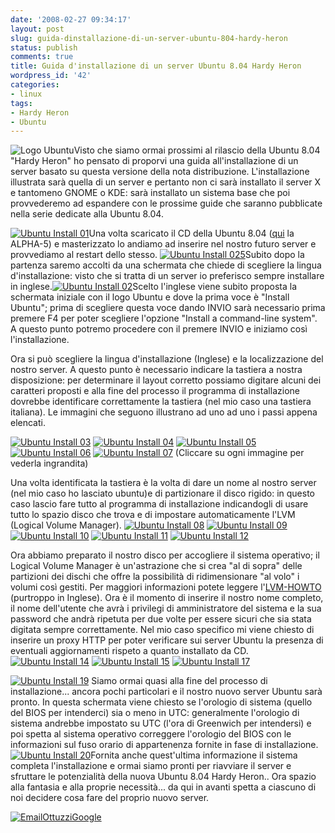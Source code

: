 ```yaml
---
date: '2008-02-27 09:34:17'
layout: post
slug: guida-dinstallazione-di-un-server-ubuntu-804-hardy-heron
status: publish
comments: true
title: Guida d'installazione di un server Ubuntu 8.04 Hardy Heron
wordpress_id: '42'
categories:
- linux
tags:
- Hardy Heron
- Ubuntu
---
```


![Logo Ubuntu](/images/2008/02/ubuntulogo.png)Visto che siamo ormai prossimi al rilascio della Ubuntu 8.04 "Hardy Heron" ho pensato di proporvi una guida all'installazione di un server basato su questa versione della nota distribuzione. L'installazione illustrata sarà quella di un server e pertanto non ci sarà installato il server X e tantomeno GNOME o KDE: sarà installato un sistema base che poi provvederemo ad espandere con le prossime guide che saranno pubblicate nella serie dedicate alla Ubuntu 8.04.

[![Ubuntu Install 01](/images/2008/02/01.thumbnail.PNG)](/images/2008/02/01.PNG)Una volta scaricato il CD della Ubuntu 8.04 ([qui](http://cdimage.ubuntu.com/releases/hardy/alpha-5/) la ALPHA-5) e masterizzato lo andiamo ad inserire nel nostro futuro server e provvediamo al restart dello stesso. [![Ubuntu Install 025](/images/2008/02/025.thumbnail.png)](/images/2008/02/025.png)Subito dopo la partenza saremo accolti da una schermata che chiede di scegliere la lingua d'installazione: visto che si tratta di un server io preferisco sempre installare in inglese.[![Ubuntu Install 02](/images/2008/02/02.thumbnail.PNG)](/images/2008/02/02.PNG)Scelto l'inglese viene subito proposta la schermata iniziale con il logo Ubuntu e dove la prima voce è "Install Ubuntu"; prima di scegliere questa voce dando INVIO sarà necessario prima premere F4 per poter scegliere l'opzione "Install a command-line system". A questo punto potremo procedere con il premere INVIO e iniziamo così l'installazione.

Ora si può scegliere la lingua d'installazione (Inglese) e la localizzazione del nostro server. A questo punto è necessario indicare la tastiera a nostra disposizione: per determinare il layout corretto possiamo digitare alcuni dei caratteri proposti e alla fine del processo il programma di installazione dovrebbe identificare correttamente la tastiera (nel mio caso una tastiera italiana). Le immagini che seguono illustrano ad uno ad uno i passi appena elencati.

[![Ubuntu Install 03](/images/2008/02/03.thumbnail.PNG)](/images/2008/02/03.PNG) [![Ubuntu Install 04](/images/2008/02/04.thumbnail.PNG)](/images/2008/02/04.PNG) [![Ubuntu Install 05](/images/2008/02/05.thumbnail.PNG)](/images/2008/02/05.PNG) [![Ubuntu Install 06](/images/2008/02/06.thumbnail.PNG)](/images/2008/02/06.PNG) [![Ubuntu Install 07](/images/2008/02/07.thumbnail.PNG)](/images/2008/02/07.PNG)
(Cliccare su ogni immagine per vederla ingrandita)

Una volta identificata la tastiera è la volta di dare un nome al nostro server (nel mio caso ho lasciato ubuntu)e di partizionare il disco rigido: in questo caso lascio fare tutto al programma di installazione indicandogli di usare tutto lo spazio disco che trova e di impostare automaticamente l'LVM (Logical Volume Manager).
[![Ubuntu Install 08](/images/2008/02/08.thumbnail.png)](/images/2008/02/08.png) [![Ubuntu Install 09](/images/2008/02/09.thumbnail.png)](/images/2008/02/09.png) [![Ubuntu Install 10](/images/2008/02/10.thumbnail.png)](/images/2008/02/10.png) [![Ubuntu Install 11](/images/2008/02/11.thumbnail.png)](/images/2008/02/11.png) [![Ubuntu Install 12](/images/2008/02/12.thumbnail.png)](/images/2008/02/12.png)

Ora abbiamo preparato il nostro disco per accogliere il sistema operativo; il Logical Volume Manager è un'astrazione che si crea "al di sopra" delle partizioni dei dischi che offre la possibilità di ridimensionare "al volo" i volumi così gestiti. Per maggiori informazioni potete leggere l'[LVM-HOWTO](http://www.tldp.org/HOWTO/LVM-HOWTO/) (purtroppo in Inglese). 
Ora è il momento di inserire il nostro nome completo, il nome dell'utente che avrà i privilegi di amministratore del sistema e la sua password che andrà ripetuta per due volte per essere sicuri che sia stata digitata sempre correttamente. Nel mio caso specifico mi viene chiesto di inserire un proxy HTTP per poter verificare sui server Ubuntu la presenza di eventuali aggiornamenti rispeto a quanto installato da CD.
[![Ubuntu Install 14](/images/2008/02/14.thumbnail.png)](/images/2008/02/14.png) [![Ubuntu Install 15](/images/2008/02/15.thumbnail.png)](/images/2008/02/15.png) [![Ubuntu Install 17](/images/2008/02/17.thumbnail.png)](/images/2008/02/17.png)

[![Ubuntu Install 19](/images/2008/02/19.thumbnail.png)](/images/2008/02/19.png) Siamo ormai quasi alla fine del processo di installazione... ancora pochi particolari e il nostro nuovo server Ubuntu sarà pronto.  In questa schermata viene chiesto se l'orologio di sistema (quello del BIOS per intenderci) sia o meno in UTC: generalmente l'orologio di sistema andrebbe impostato su UTC (l'ora di Greenwich per intendersi) e poi spetta al sistema operativo correggere l'orologio del BIOS con le informazioni sul fuso orario di appartenenza fornite in fase di installazione. [![Ubuntu Install 20](/images/2008/02/20.thumbnail.png)](/images/2008/02/20.png)Fornita anche quest'ultima informazione il sistema completa l'installazione e ormai siamo pronti per riavviare il server e sfruttare le potenzialità della nuova Ubuntu 8.04 Hardy Heron.. Ora spazio alla fantasia e alla proprie necessità... da qui in avanti spetta a ciascuno di noi decidere cosa fare del proprio nuovo server.

[![EmailOttuzziGoogle](/images/2008/02/ottuzzigoogle.png)](mailto:ottuzzi@gmail.com)
